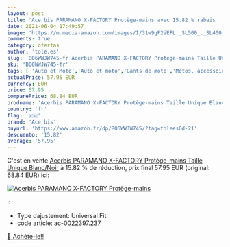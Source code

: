 ```yaml
---
layout: post
title: 'Acerbis PARAMANO X-FACTORY Protège-mains avec 15.82 % rabais '
date: 2021-06-04 17:49:57
image: 'https://m.media-amazon.com/images/I/31w9gF2iEFL._SL500_._SL400_.jpg'
comments: true
category: ofertas
author: 'tole.es'
slug: 'B06WWJW745-fr Acerbis PARAMANO X-FACTORY Protège-mains Taille Unique...'
sku: 'B06WWJW745-fr'
tags: [ 'Auto et Moto','Auto et moto','Gants de moto','Motos, accessoires et pièces','Vêtements de protection moto','acerbis', ]
actualPrice: 57.95 EUR
currency: EUR
price: 57.95
comparePrice: 68.84 EUR
prodname: 'Acerbis PARAMANO X-FACTORY Protège-mains Taille Unique Blanc/Noir'
country: 'fr'
flag: '🇫🇷'
brand: 'Acerbis'
buyurl: 'https://www.amazon.fr/dp/B06WWJW745/?tag=tolees0d-21'
descuento: '15.82'
average: '57.95'
---
```


C'est en vente [Acerbis PARAMANO X-FACTORY Protège-mains Taille Unique Blanc/Noir](https://www.amazon.fr/dp/B06WWJW745/?tag=tolees0d-21)  à  15.82 % de réduction, prix final  57.95 EUR (original: 68.84 EUR) ici:

[![Acerbis PARAMANO X-FACTORY Protège-mains](https://m.media-amazon.com/images/I/31w9gF2iEFL._SL500_._SL400_.jpg)](https://www.amazon.fr/dp/B06WWJW745/?tag=tolees0d-21)

ℹ️:

- Type dajustement: Universal Fit
- code article: ac-0022397.237

[🛒 Achète-le!!](https://www.amazon.fr/dp/B06WWJW745/?tag=tolees0d-21)
